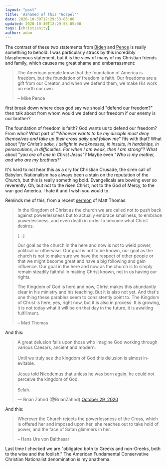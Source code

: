 ```yaml
---
layout: "post"
title: 'Ashamed of this "Gospel"'
date: 2020-10-30T12:29:53-05:00
updated: 2020-10-30T12:29:53-05:00
tags: [christianity]
author: adam
---
```


The contrast of these two statements from [Biden] and [Pence] is really something to behold. I was particularly struck by this incredibly blasphemous statement, but it is the view of many of my Christian friends and family, which causes me great shame and embarrassment:

> The American people know that the foundation of America is freedom, but the foundation of freedom is faith. Our freedoms are a gift from our Creator, and when we defend them, we make His work on earth our own.
> 
> – Mike Pence

first break down where does god say we should "defend our freedom?"  
then talk about from whom would we defend our freedom if our enemy is our brother?

The foundation of freedom is faith? God wants us to defend our freedom? From who? What part of "*Whoever wants to be my disciple must deny themselves and take up their cross daily and follow me*" fits with that? What about "*for Christ’s sake, I delight in weaknesses, in insults, in hardships, in persecutions, in difficulties. For when I am weak, then I am strong*"? What about "*you are all one in Christ Jesus*"? Maybe even "*Who is my mother, and who are my brothers?*"

It's hard to not hear this as a cry for Christian Crusade, the siren call of Babylon. Nationalism has always been a stain on the reputation of the Church, but this is really something bold. Evangelicals are bowing ever so reverently.  Oh, but not to the risen Christ, not to the God of Mercy, to the war-god America. I hate it and I wish you would to.

Reminds me of this, from a recent [sermon] of Matt Thomas:

> In the Kingdom of Christ as the church we are called not to push back against powerlessness but to actually embrace smallness, to embrace powerlessness, and even death in order to become what Christ desires.
> 
> […]
> 
> Our goal as the church in the here and now is not to wield power, political or otherwise. Our goal is not to be known, our goal as the church is not to make sure we have the respect of other people or that we might become great and have a big following and gain influence. Our goal in the here and now as the church is to simply remain steadily faithful in making Christ known, not in us having our rights.
> 
> The Kingdom of God is here and now, Christ makes this abundantly clear in his ministry and his teaching. But it is also not yet. And that's one thing these parables seem to consistently point to. The Kingdom of Christ is here, yes, right now, but it is also in process. It is growing, it is not today what it will be on that day in the future, it is awaiting fulfillment.
> 
> – Matt Thomas

And this:

<blockquote class="twitter-tweet"><p lang="en" dir="ltr">A great delusion falls upon those who imagine God working through various Caesars, ancient and modern.<br><br>Until we truly see the kingdom of God this delusion is almost inevitable.<br><br>Jesus told Nicodemus that unless he was born again, he could not perceive the kingdom of God.<br><br>Selah.</p>&mdash; Brian Zahnd (@BrianZahnd) <a href="https://twitter.com/BrianZahnd/status/1321905204305010688?ref_src=twsrc%5Etfw">October 29, 2020</a></blockquote>
<script async src="https://platform.twitter.com/widgets.js" charset="utf-8"></script>

And this:

> Wherever the Church rejects the powerlessness of the Cross, which is offered her and imposed upon her, she reaches out to take hold of power, and the face of Satan glimmers in her.
> 
> – Hans Urs von Balthasar

Last time I checked we are "obligated both to Greeks and non-Greeks, both to the wise and the foolish." The American Fundamental Conservative Christian Nationalist denomination is my anathema.

[Biden]: https://www.christianpost.com/voices/the-greatest-commandment-has-guided-my-politics.html
[Pence]: https://www.christianpost.com/voices/president-trump-is-the-best-choice-for-americans-of-faith.html
[sermon]: https://youtu.be/pMA3OREj6aU?t=2007

